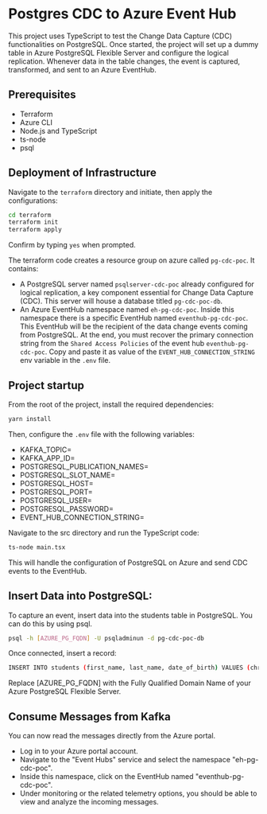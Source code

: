 # Postgres CDC to Azure Event Hub

This project uses TypeScript to test the Change Data Capture (CDC) functionalities on PostgreSQL. Once started, the project will set up a dummy table in Azure PostgreSQL Flexible Server and configure the logical replication. Whenever data in the table changes, the event is captured, transformed, and sent to an Azure EventHub.

## Prerequisites

- Terraform
- Azure CLI
- Node.js and TypeScript
- ts-node
- psql

## Deployment of Infrastructure

Navigate to the `terraform` directory and initiate, then apply the configurations:

```bash
cd terraform
terraform init
terraform apply
```

Confirm by typing `yes` when prompted.

The terraform code creates a resource group on azure called `pg-cdc-poc`.
It contains:

- A PostgreSQL server named `psqlserver-cdc-poc` already configured for logical replication, a key component essential for Change Data Capture (CDC). This server will house a database titled `pg-cdc-poc-db`.
- An Azure EventHub namespace named `eh-pg-cdc-poc`. Inside this namespace there is a specific EventHub named `eventhub-pg-cdc-poc`. This EventHub will be the recipient of the data change events coming from PostgreSQL.
  At the end, you must recover the primary connection string from the `Shared Access Policies` of the event hub `eventhub-pg-cdc-poc`. Copy and paste it as value of the `EVENT_HUB_CONNECTION_STRING` env variable in the `.env` file.

## Project startup

From the root of the project, install the required dependencies:

```bash
yarn install
```

Then, configure the `.env` file with the following variables:

- KAFKA_TOPIC=
- KAFKA_APP_ID=
- POSTGRESQL_PUBLICATION_NAMES=
- POSTGRESQL_SLOT_NAME=
- POSTGRESQL_HOST=
- POSTGRESQL_PORT=
- POSTGRESQL_USER=
- POSTGRESQL_PASSWORD=
- EVENT_HUB_CONNECTION_STRING=

Navigate to the src directory and run the TypeScript code:

```bash
ts-node main.tsx
```

This will handle the configuration of PostgreSQL on Azure and send CDC events to the EventHub.

## Insert Data into PostgreSQL:

To capture an event, insert data into the students table in PostgreSQL. You can do this by using psql.

```bash
psql -h [AZURE_PG_FQDN] -U psqladminun -d pg-cdc-poc-db
```

Once connected, insert a record:

```bash
INSERT INTO students (first_name, last_name, date_of_birth) VALUES (chr(floor(random() * (90-65+1) + 65)::int)::text || substr(md5(random()::text), 1, 5), chr(floor(random() * (90-65+1) + 65)::int)::text || substr(md5(random()::text), 1, 5), (current_date - floor(random()*365*25)::int));
```

Replace [AZURE_PG_FQDN] with the Fully Qualified Domain Name of your Azure PostgreSQL Flexible Server.

## Consume Messages from Kafka

You can now read the messages directly from the Azure portal.

- Log in to your Azure portal account.
- Navigate to the "Event Hubs" service and select the namespace "eh-pg-cdc-poc".
- Inside this namespace, click on the EventHub named "eventhub-pg-cdc-poc".
- Under monitoring or the related telemetry options, you should be able to view and analyze the incoming messages.
